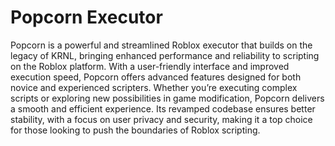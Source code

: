 # Popcorn Executor
Popcorn is a powerful and streamlined Roblox executor that builds on the legacy of KRNL, bringing enhanced performance and reliability to scripting on the Roblox platform. With a user-friendly interface and improved execution speed, Popcorn offers advanced features designed for both novice and experienced scripters. Whether you’re executing complex scripts or exploring new possibilities in game modification, Popcorn delivers a smooth and efficient experience. Its revamped codebase ensures better stability, with a focus on user privacy and security, making it a top choice for those looking to push the boundaries of Roblox scripting.
